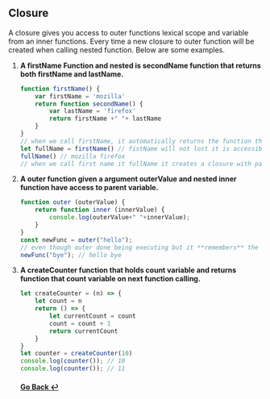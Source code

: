 ## Closure

A closure gives you access to outer functions lexical scope and variable from an inner functions. Every time a new closure to outer function will be created when calling nested function. Below are some examples.

1. **A firstName Function and nested is secondName function that returns both firstName and lastName.**

    ```javascript
    function firstName() {
        var firstName = 'mozilla'
        return function secondName() {
            var lastName = 'firefox'
            return firstName +" "+ lastName
        }
    }
    // when we call firstName, it automatically returns the function that have last name
    let fullName = firstName() // fistName will not lost it is accessible by child functions due to lexical scope.
    fullName() // mozilla firefox
    // when we call first name it fullName it creates a closure with parent function and its variables
    ```
2. **A outer function given a argument outerValue and nested inner function have access to parent variable.**

    ```javascript
    function outer (outerValue) {
        return function inner (innerValue) {
            console.log(outerValue+" "+innerValue);
        }
    }
    const newFunc = outer("hello");
    // even though outer done being executing but it **remembers** the hello passed in outer function
    newFunc("bye"); // hello bye
    ```
3. **A createCounter function that holds count variable and returns function that count variable on next function calling.**

    ```javascript
    let createCounter = (n) => {
        let count = n
        return () => {
            let currentCount = count
            count = count + 1
            return currentCount
        }
    }
    let counter = createCounter(10)
    console.log(counter()); // 10
    console.log(counter()); // 11
    ```

    #### [Go Back ↩](../README.md)